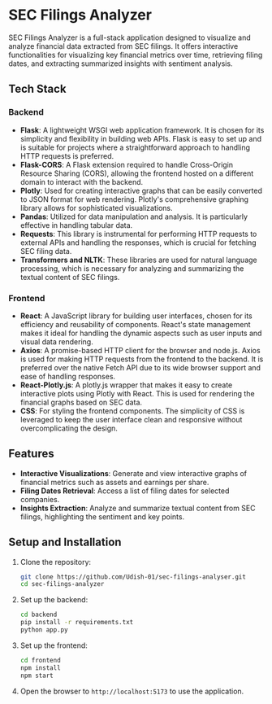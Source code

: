 
# SEC Filings Analyzer

SEC Filings Analyzer is a full-stack application designed to visualize and analyze financial data extracted from SEC filings. It offers interactive functionalities for visualizing key financial metrics over time, retrieving filing dates, and extracting summarized insights with sentiment analysis.

## Tech Stack

### Backend

- **Flask**: A lightweight WSGI web application framework. It is chosen for its simplicity and flexibility in building web APIs. Flask is easy to set up and is suitable for projects where a straightforward approach to handling HTTP requests is preferred.
- **Flask-CORS**: A Flask extension required to handle Cross-Origin Resource Sharing (CORS), allowing the frontend hosted on a different domain to interact with the backend.
- **Plotly**: Used for creating interactive graphs that can be easily converted to JSON format for web rendering. Plotly's comprehensive graphing library allows for sophisticated visualizations.
- **Pandas**: Utilized for data manipulation and analysis. It is particularly effective in handling tabular data.
- **Requests**: This library is instrumental for performing HTTP requests to external APIs and handling the responses, which is crucial for fetching SEC filing data.
- **Transformers and NLTK**: These libraries are used for natural language processing, which is necessary for analyzing and summarizing the textual content of SEC filings.

### Frontend

- **React**: A JavaScript library for building user interfaces, chosen for its efficiency and reusability of components. React's state management makes it ideal for handling the dynamic aspects such as user inputs and visual data rendering.
- **Axios**: A promise-based HTTP client for the browser and node.js. Axios is used for making HTTP requests from the frontend to the backend. It is preferred over the native Fetch API due to its wide browser support and ease of handling responses.
- **React-Plotly.js**: A plotly.js wrapper that makes it easy to create interactive plots using Plotly with React. This is used for rendering the financial graphs based on SEC data.
- **CSS**: For styling the frontend components. The simplicity of CSS is leveraged to keep the user interface clean and responsive without overcomplicating the design.

## Features

- **Interactive Visualizations**: Generate and view interactive graphs of financial metrics such as assets and earnings per share.
- **Filing Dates Retrieval**: Access a list of filing dates for selected companies.
- **Insights Extraction**: Analyze and summarize textual content from SEC filings, highlighting the sentiment and key points.

## Setup and Installation

1. Clone the repository:
	 ```bash
   git clone https://github.com/Udish-01/sec-filings-analyser.git
   cd sec-filings-analyzer
   ``` 

2.  Set up the backend:
	   ```bash
	cd backend
    pip install -r requirements.txt
    python app.py
    ``` 
    
3.  Set up the frontend:
    
	   ```bash
	cd frontend
    npm install
    npm start
    ```    
4.  Open the browser to `http://localhost:5173` to use the application.